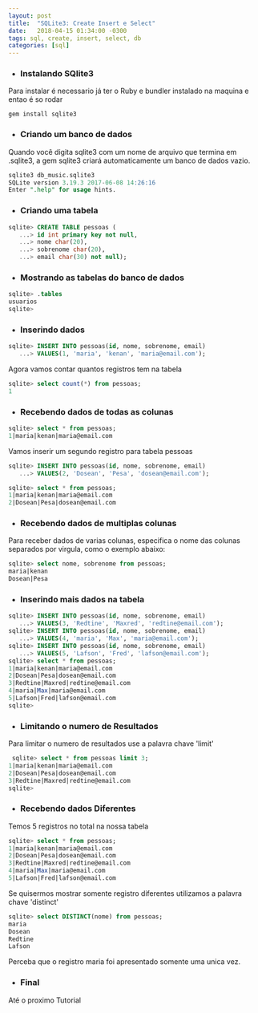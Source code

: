```yaml
---
layout: post
title:  "SQLite3: Create Insert e Select"
date:   2018-04-15 01:34:00 -0300
tags: sql, create, insert, select, db
categories: [sql]
---
```


 - ### Instalando SQlite3

Para instalar é necessario já ter o Ruby e bundler instalado na maquina e entao é so rodar

```
gem install sqlite3
```

 - ### Criando um banco de dados

 Quando você digita sqlite3 com um nome de arquivo que termina em .sqlite3, a gem sqlite3 criará automaticamente um banco de dados vazio.

 ```sql
sqlite3 db_music.sqlite3
SQLite version 3.19.3 2017-06-08 14:26:16
Enter ".help" for usage hints.
```

 - ### Criando uma tabela

```sql
sqlite> CREATE TABLE pessoas (
   ...> id int primary key not null,
   ...> nome char(20),
   ...> sobrenome char(20),
   ...> email char(30) not null);
```

 - ### Mostrando as tabelas do banco de dados

```sql
sqlite> .tables
usuarios
sqlite> 
```

- ### Inserindo dados

```sql
sqlite> INSERT INTO pessoas(id, nome, sobrenome, email)
   ...> VALUES(1, 'maria', 'kenan', 'maria@email.com');
```

Agora vamos contar quantos registros tem na tabela

```sql
sqlite> select count(*) from pessoas;
1
```

 - ### Recebendo dados de todas as colunas

```sql
sqlite> select * from pessoas;
1|maria|kenan|maria@email.com
```

Vamos inserir um segundo registro para tabela pessoas

```sql
sqlite> INSERT INTO pessoas(id, nome, sobrenome, email)
   ...> VALUES(2, 'Dosean', 'Pesa', 'dosean@email.com');

sqlite> select * from pessoas;
1|maria|kenan|maria@email.com
2|Dosean|Pesa|dosean@email.com
```

 - ### Recebendo dados de multiplas colunas

Para receber dados de varias colunas, especifica o nome das colunas separados por virgula, como o exemplo abaixo:

```sql
sqlite> select nome, sobrenome from pessoas;
maria|kenan
Dosean|Pesa
```

 - ### Inserindo mais dados na tabela

```sql
sqlite> INSERT INTO pessoas(id, nome, sobrenome, email)
   ...> VALUES(3, 'Redtine', 'Maxred', 'redtine@email.com');
sqlite> INSERT INTO pessoas(id, nome, sobrenome, email)
   ...> VALUES(4, 'maria', 'Max', 'maria@email.com');
sqlite> INSERT INTO pessoas(id, nome, sobrenome, email)
   ...> VALUES(5, 'Lafson', 'Fred', 'lafson@email.com');
sqlite> select * from pessoas;
1|maria|kenan|maria@email.com
2|Dosean|Pesa|dosean@email.com
3|Redtine|Maxred|redtine@email.com
4|maria|Max|maria@email.com
5|Lafson|Fred|lafson@email.com
sqlite> 
```

 - ### Limitando o numero de Resultados

Para limitar o numero de resultados use a palavra chave 'limit'

```sql
 sqlite> select * from pessoas limit 3;
1|maria|kenan|maria@email.com
2|Dosean|Pesa|dosean@email.com
3|Redtine|Maxred|redtine@email.com
sqlite> 
```
 - ### Recebendo dados Diferentes

Temos 5 registros no total na nossa tabela

```sql
sqlite> select * from pessoas;
1|maria|kenan|maria@email.com
2|Dosean|Pesa|dosean@email.com
3|Redtine|Maxred|redtine@email.com
4|maria|Max|maria@email.com
5|Lafson|Fred|lafson@email.com
```

Se quisermos mostrar somente registro diferentes utilizamos a palavra chave 'distinct'

```sql
sqlite> select DISTINCT(nome) from pessoas;
maria
Dosean
Redtine
Lafson
```

Perceba que o registro maria foi apresentado somente uma unica vez.

 - ### Final

 Até o proximo Tutorial